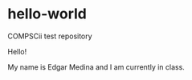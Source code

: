 # hello-world
COMPSCii test repository

Hello!

My name is Edgar Medina and I am currently in class.
